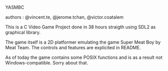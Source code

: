 YASMBC

authors : @vincent.te,  @jerome.tchan, @victor.coatalem

This is a C Video Game Project done in 38 hours straigth using SDL2 as graphical library.

The game itself is a 2D platformer emulating the game Super Meat Boy by Meat Team. The controls and features are explicited in README.

As of today the game contains some POSIX functions and is as a result not Windows-compatible. Sorry about that.
